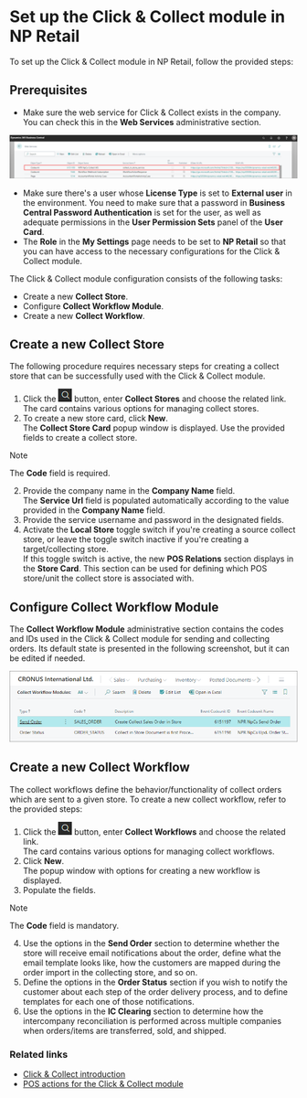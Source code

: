 # Set up the Click & Collect module in NP Retail

To set up the Click & Collect module in NP Retail, follow the provided steps:

## Prerequisites

 - Make sure the web service for Click & Collect exists in the company. You can check this in the **Web Services** administrative section.       

![Click & Collect Web Service Example](../images/collect_store_webservice.png "Click & Collect WS")

 - Make sure there's a user whose **License Type** is set to **External user** in the environment.
   You need to make sure that a password in **Business Central Password Authentication** is set for the user, as well as adequate permissions in the **User Permission Sets** panel of the **User Card**. 
 - The **Role** in the **My Settings** page needs to be set to **NP Retail** so that you can have access to the necessary configurations for the Click & Collect module.

The Click & Collect module configuration consists of the following tasks:

- Create a new **Collect Store**.
- Configure **Collect Workflow Module**.
- Create a new **Collect Workflow**.

## Create a new Collect Store

The following procedure requires necessary steps for creating a collect store that can be successfully used with the Click & Collect module.

1. Click the ![Lightbulb that opens the Tell Me feature](../../../images/Icons/Lightbulb_icon.png "Tell Me what you want to do") button, enter **Collect Stores** and choose the related link.            
   The card contains various options for managing collect stores.  
2. To create a new store card, click **New**.             
   The **Collect Store Card** popup window is displayed. Use the provided fields to create a collect store.       

  > [!Note]
  > The **Code** field is required.

2. Provide the company name in the **Company Name** field.      
   The **Service Url** field is populated automatically according to the value provided in the **Company Name** field.
3. Provide the service username and password in the designated fields. 
4. Activate the **Local Store** toggle switch if you're creating a source collect store, or leave the toggle switch inactive if you're creating a target/collecting store.    
   If this toggle switch is active, the new **POS Relations** section displays in the **Store Card**. This section can be used for defining which POS store/unit the collect store is associated with.          

## Configure Collect Workflow Module

The **Collect Workflow Module** administrative section contains the codes and IDs used in the Click & Collect module for sending and collecting orders. Its default state is presented in the following screenshot, but it can be edited if needed.

![Click & Collect Workflow Module](../images/collect-workflow-module.png "Click & Collect Workflow Module")

## Create a new Collect Workflow

The collect workflows define the behavior/functionality of collect orders which are sent to a given store. To create a new collect workflow, refer to the provided steps:

1. Click the ![Lightbulb that opens the Tell Me feature](../../../images/Icons/Lightbulb_icon.png "Tell Me what you want to do") button, enter **Collect Workflows** and choose the related link.            
   The card contains various options for managing collect workflows.
2. Click **New**.    
   The popup window with options for creating a new workflow is displayed.    
3. Populate the fields.       

> [!Note]
> The **Code** field is mandatory.

4. Use the options in the **Send Order** section to determine whether the store will receive email notifications about the order, define what the email template looks like, how the customers are mapped during the order import in the collecting store, and so on. 
5. Define the options in the **Order Status** section if you wish to notify the customer about each step of the order delivery process, and to define templates for each one of those notifications. 
6. Use the options in the **IC Clearing** section to determine how the intercompany reconciliation is performed across multiple companies when orders/items are transferred, sold, and shipped.

### Related links
- [Click & Collect introduction](../intro.md)
- [POS actions for the Click & Collect module](../explanation/clickandcollect-pos.md)